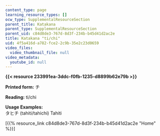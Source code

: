 ```yaml
---
content_type: page
learning_resource_types: []
ocw_type: SupplementalResourceSection
parent_title: Katakana
parent_type: SupplementalResourceSection
parent_uid: c84d8de3-767d-8d3f-234b-b45d41d2ac2e
title: Katakana "ti/chi"
uid: 4f5a416d-a782-fce2-2c9b-35e2c23d0659
video_files:
  video_thumbnail_file: null
video_metadata:
  youtube_id: null
---
```


**{{< resource 233991ea-3ddc-f0fb-1235-d8899b62e79b >}}**

**Printed form:** チ

**Reading:** ti/chi

**Usage Examples:**  
タヒチ (tahiti/tahichi) Tahiti

\[{{% resource_link c84d8de3-767d-8d3f-234b-b45d41d2ac2e "Home" %}}\]
